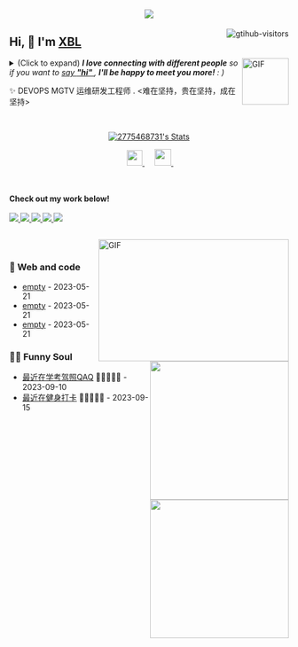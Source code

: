 <h1 align="center"> <a href="https://sunguoqi.com/"> <img src="https://readme-typing-svg.herokuapp.com/?lines=console.log(%22Hello%2C%20World!%22);残风同学祝您今天愉快!&center=true&size=27"> </a> </h1>
<a href="https://github.com/2775468731/computer-vision-in-action">
    <img align="right" src="https://komarev.com/ghpvc/?username=2775468731&label=Visitors&color=red&style=flat&logo=github" alt="gtihub-visitors" />
</a>
 
## Hi, 👋  I'm <a href="https://xbl-love-hejing-520.inscode.cc">XBL</a>
 
<img align="right" alt="GIF" src="https://media.giphy.com/media/LnQjpWaON8nhr21vNW/giphy.gif" width="84" title="Say HI"> <details><summary>(Click to expand) <em><b>I love connecting with different people</b> so if you want to <a href="https://voup.cn" >say <b>"hi" </b></a>, <b>I'll be happy to meet you more!</b> : )</em></summary>
 
<!--my introduction start-->
    
- 🔭 empty
- 🌱 empty
- 🤔 Only two things make me moved. 
  1. empty
  2. empty
- ❤️ I like eating 🍉, raising 🐓, playing 🏓, sleeping in 🛌 and 📺 [ACGN]
- 💬 Be free to ask me about anything [here](https://github.com/2775468731/2775468731/issues).
 
---
</details>
  
  ✨ DEVOPS MGTV 运维研发工程师 .  <难在坚持，贵在坚持，成在坚持>
 
 
<!--my introduction end -->
 
<br>
 
<p align="center">
  <a href="https://github.com/2775468731" class="rich-diff-level-one">
    <img src="https://github-readme-stats.vercel.app/api?username=2775468731&title_color=333&text_color=777" alt="2775468731's Stats" >
    <!-- &hide=issues
    <img src="https://github-readme-stats.vercel.app/api?username=2775468731&hide=issues&title_color=333&text_color=777" alt="2775468731's Stats" >
    -->
  </a>
</p>
 
<p align="center">
  &emsp;
  <a href= "https://blog.csdn.net/qq_37822090" target="_blank" alt="Instagram" title="Instagram">
    <img src="https://voup.cn/wp-content/uploads/2023/06/icons8-log-cabin-32.png" width="28px"/>
  </a>
  &emsp;
      <a href="https://blog.csdn.net/qq_37822090" target="_blank" alt="CSDN" title="CSDN">
    <img src="https://img.icons8.com/material/48/000000/csdn.png" width="30px"/>
  </a>
  &emsp;

  <br><br>
  <strong>Check out my work below!</strong>
  <br><br>
  <a href="https://github.com/2775468731">
    <img src="https://badges.strrl.dev/visits/2775468731/2775468731?style=flat-square&color=black&logo=github">
  </a>
  <a href="https://github.com/2775468731">
    <img src="https://badges.strrl.dev/years/2775468731?style=flat-square&color=black&logo=github">
  </a>
  <a href="https://github.com/2775468731?tab=repositories">
    <img src="https://badges.strrl.dev/repos/2775468731?style=flat-square&color=black&logo=github">
  </a>
  <a href="https://gist.github.com/2775468731">
    <img src="https://badges.strrl.dev/gists/2775468731?style=flat-square&color=black&logo=github">
  </a>
  <a href="https://github.com/2775468731">
    <img src="https://badges.strrl.dev/commits/monthly/2775468731?style=flat-square&color=black&logo=github">
  </a>
</p>
 
<h2></h2>
 
<img align="right" alt="GIF" src="OctoCharmve/code.gif" width="343" height="220" title="Do what you like, and do it best!"> &nbsp;&nbsp;&nbsp;&nbsp;
 
### 🧠 Web and code
 
<img align="right" width="250" src="https://cdn.jsdelivr.net/gh/sun0225SUN/sun0225SUN/assets/images/hi.gif" />
 
<!-- START_SECTION:brain -->
* <a href='https://blog.csdn.net/qq_37822090' target='_blank'>empty</a> - 2023-05-21
* <a href='https://blog.csdn.net/qq_37822090' target='_blank'>empty</a> - 2023-05-21
* <a href='https://blog.csdn.net/qq_37822090' target='_blank'>empty</a> - 2023-05-21
<!-- END_SECTION:brain -->
 
</td></tr>
 
<tr><td>
 
### 🤾‍♂️ Funny Soul
 
<img align="right" width="250" src="https://cdn.jsdelivr.net/gh/sun0225SUN/sun0225SUN/assets/images/hi.gif" />
 
<!-- START_SECTION:douban -->
* <a href='https://www.bing.com/search?q=%E8%80%83%E7%A0%94%E8%AF%8D%E6%B1%87%E9%97%AA%E8%BF%87' target='_blank'>最近在学考驾照QAQ</a> 🌟🌟🌟🌟🌟 - 2023-09-10
* <a href='https://search.bilibili.com/all?keyword=%E7%8E%8B%E9%81%93%E8%80%83%E7%A0%94' target='_blank'>最近在健身打卡</a> 🌟🌟🌟🌟🌟 - 2023-09-15
 
 
<!-- END_SECTION:douban -->
 
</td></tr>
 
<tr><td>
